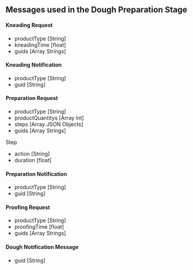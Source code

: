 ## Messages used in the Dough Preparation Stage

#### Kneading Request
- productType [String]
- kneadingTime [float]
- guids [Array Strings]

#### Kneading Notification
- productType [String]
- guid [String]

#### Preparation Request
- productType [String]
- productQuantitys [Array int]
- steps [Array JSON Objects]
- guids [Array Strings]

Step
- action [String]
- duration [float]

#### Preparation Notification
- productType [String]
- guid [String]

#### Proofing Request
- productType [String]
- proofingTime [float]
- guids [Array Strings]

#### Dough Notification Message
- guid [String]
